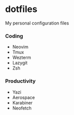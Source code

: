 # dotfiles
My personal configuration files

### Coding
- Neovim
- Tmux
- Wezterm
- Lazygit
- Zsh

### Productivity
- Yazi
- Aerospace
- Karabiner
- Neofetch
